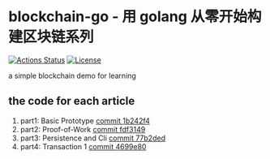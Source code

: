 # blockchain-go - 用 golang 从零开始构建区块链系列

[![Actions Status](https://github.com/sphierex/blockchain-go/workflows/CI/badge.svg)](https://github.com/sphierex/blockchain-go/actions)
[![License](https://img.shields.io/badge/license-MIT-blue.svg)](LICENSE)

a simple blockchain demo for learning

## the code for each article

1. part1: Basic Prototype [commit 1b242f4](https://github.com/sphierex/blockchain-go/commit/1b242f4c55de89e43f0fb7881e33c275b36cb048)
2. part2: Proof-of-Work [commit fdf3149](https://github.com/sphierex/blockchain-go/commit/fdf3149cf5a4b614ebaed5427d51b8451f946ca3)
3. part3: Persistence and Cli [commit 77b2ded](https://github.com/sphierex/blockchain-go/commit/77b2dededf8c9d069e82dd1d30ea19c9ff826e46)
4. part4: Transaction 1 [commit 4699e80](https://github.com/sphierex/blockchain-go/commit/4699e80ff6bbb2e8d1bf297f3f088990657c7588)